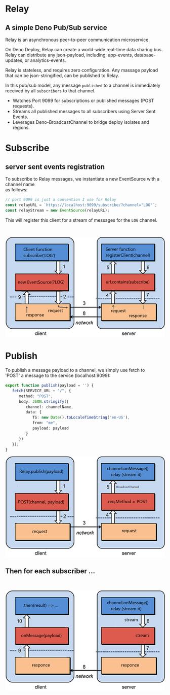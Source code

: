 # Relay
## A simple Deno Pub/Sub service   
 

Relay is an asynchronous peer-to-peer communication microservice.    

On Deno Deploy, Relay can create a world-wide real-time data sharing bus.   
Relay can distribute any json-payload, including; app-events, database-updates, or analytics-events.  

Relay is stateless, and requires zero configuration.  Any massage payload that can be json-stringified, can be published to Relay.
   
In this pub/sub model, any message `published` to a channel is immediately   
received by all `subscribers` to that channel.

  - Watches Port 9099 for subscriptions or published messages (POST requests).
  - Streams all published messages to all subscribers using Server Sent Events.
  - Leverages Deno-BroadcastChannel to bridge deploy isolates and regions.

# Subscribe 
## server sent events registration
To subscribe to Relay messages, we instantiate a new EventSource with a channel name   
as follows:
```ts 
// port 9099 is just a convention I use for Relay
const relayURL = `https://localhost:9099/subscribe/?channel="LOG"`;
const relayStream = new EventSource(relayURL);
```   

This will register this client for a stream of messages for the `LOG` channel.

<br/>

![Alt text](./docs/sub-flow.png)

# Publish

To publish a message payload to a channel, we simply use fetch to   
'POST' a message to the service (localhost:9099):
```ts
export function publish(payload = '') {
   fetch(SERVICE_URL + "/", {
      method: "POST",
      body: JSON.stringify({
         channel: channelName,
         data: {
            TS: new Date().toLocaleTimeString('en-US'),
            from: "me",
            payload: payload
         }
      })
   });
}
```

![Alt text](./docs/pub-flow1.png)

## Then for each subscriber ...   

<br/>

![Alt text](./docs/pub-flow2.png)